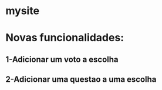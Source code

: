 # mysite

# Novas funcionalidades:
## 1-Adicionar um voto a escolha
## 2-Adicionar uma questao a uma escolha
